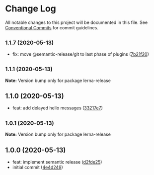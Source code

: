 # Change Log

All notable changes to this project will be documented in this file.
See [Conventional Commits](https://conventionalcommits.org) for commit guidelines.

## <small>1.1.7 (2020-05-13)</small>

* fix: move @semantic-release/git to last phase of plugins ([7b21f20](https://github.com/felskov/lerna-release/commit/7b21f20))





## <small>1.1.1 (2020-05-13)</small>

**Note:** Version bump only for package lerna-release





## 1.1.0 (2020-05-13)

* feat: add delayed hello messages ([33217e7](https://github.com/felskov/lerna-release/commit/33217e7))





## <small>1.0.1 (2020-05-13)</small>

**Note:** Version bump only for package lerna-release





## 1.0.0 (2020-05-13)

* feat: implement semantic release ([d2fde25](https://github.com/felskov/lerna-release/commit/d2fde25))
* initial commit ([4e4d249](https://github.com/felskov/lerna-release/commit/4e4d249))
